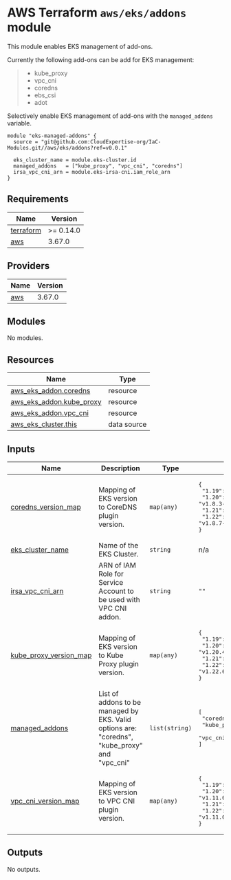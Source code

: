 # AWS Terraform `aws/eks/addons` module

This module enables EKS management of add-ons.

Currently the following add-ons can be add for EKS management:
> * kube_proxy
> * vpc_cni
> * coredns
> * ebs_csi
> * adot

Selectively enable EKS management of add-ons with the `managed_addons` variable.

```
module "eks-managed-addons" {
  source = "git@github.com:CloudExpertise-org/IaC-Modules.git//aws/eks/addons?ref=v0.0.1"

  eks_cluster_name = module.eks-cluster.id
  managed_addons   = ["kube_proxy", "vpc_cni", "coredns"]
  irsa_vpc_cni_arn = module.eks-irsa-cni.iam_role_arn
}
```

## Requirements

| Name | Version |
|------|---------|
| <a name="requirement_terraform"></a> [terraform](#requirement\_terraform) | >= 0.14.0 |
| <a name="requirement_aws"></a> [aws](#requirement\_aws) | 3.67.0 |

## Providers

| Name | Version |
|------|---------|
| <a name="provider_aws"></a> [aws](#provider\_aws) | 3.67.0 |

## Modules

No modules.

## Resources

| Name | Type |
|------|------|
| [aws_eks_addon.coredns](https://registry.terraform.io/providers/hashicorp/aws/3.67.0/docs/resources/eks_addon) | resource |
| [aws_eks_addon.kube_proxy](https://registry.terraform.io/providers/hashicorp/aws/3.67.0/docs/resources/eks_addon) | resource |
| [aws_eks_addon.vpc_cni](https://registry.terraform.io/providers/hashicorp/aws/3.67.0/docs/resources/eks_addon) | resource |
| [aws_eks_cluster.this](https://registry.terraform.io/providers/hashicorp/aws/3.67.0/docs/data-sources/eks_cluster) | data source |

## Inputs

| Name | Description | Type | Default | Required |
|------|-------------|------|---------|:--------:|
| <a name="input_coredns_version_map"></a> [coredns\_version\_map](#input\_coredns\_version\_map) | Mapping of EKS version to CoreDNS plugin version. | `map(any)` | <pre>{<br>  "1.19": "v1.8.0-eksbuild.1",<br>  "1.20": "v1.8.3-eksbuild.1",<br>  "1.21": "v1.8.4-eksbuild.1",<br>  "1.22": "v1.8.7-eksbuild.1"<br>}</pre> | no |
| <a name="input_eks_cluster_name"></a> [eks\_cluster\_name](#input\_eks\_cluster\_name) | Name of the EKS Cluster. | `string` | n/a | yes |
| <a name="input_irsa_vpc_cni_arn"></a> [irsa\_vpc\_cni\_arn](#input\_irsa\_vpc\_cni\_arn) | ARN of IAM Role for Service Account to be used with VPC CNI addon. | `string` | `""` | no |
| <a name="input_kube_proxy_version_map"></a> [kube\_proxy\_version\_map](#input\_kube\_proxy\_version\_map) | Mapping of EKS version to Kube Proxy plugin version. | `map(any)` | <pre>{<br>  "1.19": "v1.19.6-eksbuild.2",<br>  "1.20": "v1.20.4-eksbuild.2",<br>  "1.21": "v1.21.2-eksbuild.2",<br>  "1.22": "v1.22.6-eksbuild.1"<br>}</pre> | no |
| <a name="input_managed_addons"></a> [managed\_addons](#input\_managed\_addons) | List of addons to be managed by EKS. Valid options are: "coredns", "kube\_proxy" and "vpc\_cni" | `list(string)` | <pre>[<br>  "coredns",<br>  "kube_proxy",<br>  "vpc_cni"<br>]</pre> | no |
| <a name="input_vpc_cni_version_map"></a> [vpc\_cni\_version\_map](#input\_vpc\_cni\_version\_map) | Mapping of EKS version to VPC CNI plugin version. | `map(any)` | <pre>{<br>  "1.19": "v1.11.0-eksbuild.1",<br>  "1.20": "v1.11.0-eksbuild.1",<br>  "1.21": "v1.11.0-eksbuild.1",<br>  "1.22": "v1.11.0-eksbuild.1"<br>}</pre> | no |

## Outputs

No outputs.
